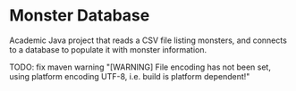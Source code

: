 # Monster Database

Academic Java project that reads a CSV file listing monsters,
and connects to a database to populate it with monster information.

TODO:
fix maven warning "[WARNING] File encoding has not been set, using platform encoding UTF-8, i.e. build is platform dependent!"
